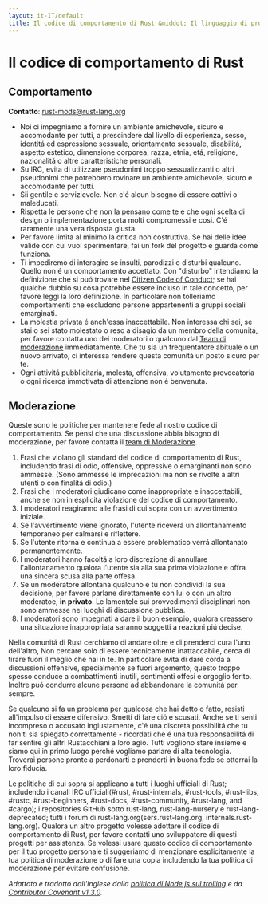 ```yaml
---
layout: it-IT/default
title: Il codice di comportamento di Rust &middot; Il linguaggio di programmazione Rust
---
```


# Il codice di comportamento di Rust

## Comportamento

**Contatto**: [rust-mods@rust-lang.org](mailto:rust-mods@rust-lang.org)

* Noi ci impegniamo a fornire un ambiente amichevole, sicuro e accomodante per tutti, a prescindere dal livello di esperienza, sesso, identitá ed espressione sessuale, orientamento sessuale, disabilitá, aspetto estetico, dimensione corporea, razza, etnia, etá, religione, nazionalitá o altre caratteristiche personali.
* Su IRC, evita di utilizzare pseudonimi troppo sessualizzanti o altri pseudonimi che potrebbero rovinare un ambiente amichevole, sicuro e accomodante per tutti.
* Sii gentile e servizievole. Non c'é alcun bisogno di essere cattivi o maleducati.
* Rispetta le persone che non la pensano come te e che ogni scelta di design o implementazione porta molti compromessi e cosi. C'é raramente una vera risposta giusta.
* Per favore limita al minimo la critica non costruttiva. Se hai delle idee valide con cui vuoi sperimentare, fai un fork del progetto e guarda come funziona.
* Ti impediremo di interagire se insulti, parodizzi o disturbi qualcuno. Quello non é un comportamento accettato. Con "disturbo" intendiamo la definizione che si puó trovare nel <a href="http://citizencodeofconduct.org/">Citizen Code of Conduct</a>; se hai qualche dubbio su cosa potrebbe essere incluso in tale concetto, per favore leggi la loro definizione. In particolare non tolleriamo comportamenti che escludono persone appartenenti a gruppi sociali emarginati.
* La molestia privata é anch'essa inaccettabile. Non interessa chi sei, se stai o sei stato molestato o reso a disagio da un membro della comunitá, per favore contatta uno dei moderatori o qualcuno dal [Team di moderazione](/team.html#Moderation) immediatamente. Che tu sia un frequentatore abituale o un nuovo arrivato, ci interessa rendere questa comunitá un posto sicuro per te.
* Ogni attivitá pubblicitaria, molesta, offensiva, volutamente provocatoria o ogni ricerca immotivata di attenzione non é benvenuta.

## Moderazione

Queste sono le politiche per mantenere fede al nostro codice di comportamento. Se pensi che una discussione abbia bisogno di moderazione, per favore contatta il [team di Moderazione](/team.html#Moderation).

1. Frasi che violano gli standard del codice di comportamento di Rust, includendo frasi di odio, offensive, oppressive o emarginanti non sono ammesse. (Sono ammesse le imprecazioni ma non se rivolte a altri utenti o con finalitá di odio.)
2. Frasi che i moderatori giudicano come inappropriate e inaccettabili, anche se non in esplicita violazione del codice di comportamento.
3. I moderatori reagiranno alle frasi di cui sopra con un avvertimento iniziale.
4. Se l'avvertimento viene ignorato, l'utente riceverá un allontanamento temporaneo per calmarsi e riflettere.
5. Se l'utente ritorna e continua a essere problematico verrá allontanato permanentemente.
6. I moderatori hanno facoltá a loro discrezione di annullare l'allontanamento qualora l'utente sia alla sua prima violazione e offra una sincera scusa alla parte offesa.
7. Se un moderatore allontana qualcuno e tu non condividi la sua decisione, per favore parlane direttamente con lui o con un altro moderatoe, **in privato**. Le lamentele sui provvedimenti disciplinari non sono ammesse nei luoghi di discussione pubblica.
8. I moderatori sono impegnati a dare il buon esempio, qualora creassero una situazione inappropriata saranno soggetti a reazioni piú decise.

Nella comunitá di Rust cerchiamo di andare oltre e di prenderci cura l'uno dell'altro, Non cercare solo di essere tecnicamente inattaccabile, cerca di tirare fuori il meglio che hai in te. In particolare evita di dare corda a discussioni offensive, specialmente se fuori argomento; questo troppo spesso conduce a combattimenti inutili, sentimenti offesi e orgoglio ferito. Inoltre puó condurre alcune persone ad abbandonare la comunitá per sempre.

Se qualcuno si fa un problema per qualcosa che hai detto o fatto, resisti all'impulso di essere difensivo. Smetti di fare ció e scusati. Anche se ti senti incompreso o accusato ingiustamente, c'é una discreta possibilitá che tu non ti sia spiegato correttamente - ricordati che é una tua responsabilitá di far sentire gli altri Rustacchiani a loro agio. Tutti vogliono stare insieme e siamo qui in primo luogo perché vogliamo parlare di alta tecnologia. Troverai persone pronte a perdonarti e prenderti in buona fede se otterrai la loro fiducia. 

Le politiche di cui sopra si applicano a tutti i luoghi ufficiali di Rust; includendo i canali IRC ufficiali(#rust, #rust-internals, #rust-tools, #rust-libs, #rustc, #rust-beginners, #rust-docs, #rust-community, #rust-lang, and #cargo); i repositories GitHub sotto rust-lang, rust-lang-nursery e rust-lang-deprecated; tutti i forum di rust-lang.org(sers.rust-lang.org, internals.rust-lang.org). Qualora un altro progetto volesse adottare il codice di comportamento di Rust, per favore contatti uno sviluppatore di questi progetti per assistenza. Se volessi usare questo codice di comportamento per il tuo progetto personale ti suggeriamo di menzionare esplicitamente la tua politica di moderazione o di fare una copia includendo la tua politica di moderazione per evitare confusione.

*Adattato e tradotto dall'inglese dalla [politica di Node.js sul trolling](http://blog.izs.me/post/30036893703/policy-on-trolling) e da [Contributor Covenant v1.3.0](http://contributor-covenant.org/version/1/3/0/).*